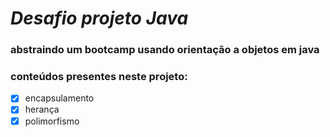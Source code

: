 # _*Desafio projeto Java*_

### abstraindo um bootcamp usando orientação a objetos em java

### conteúdos presentes neste projeto:

- [x] encapsulamento
- [x] herança
- [x] polimorfismo
